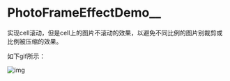 # PhotoFrameEffectDemo__
实现cell滚动，但是cell上的图片不滚动的效果，以避免不同比例的图片别裁剪或比例被压缩的效果。

如下gif所示：


![img](https://github.com/cglwxn/PhotoFrameEffectDemo__/blob/master/PhotoFrameEffectDemo__/PhotoFrameEffectDemo__/imageFrameEffect.gif)
